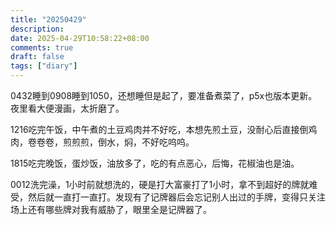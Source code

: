 ```yaml
---
title: "20250429"
description: 
date: 2025-04-29T10:58:22+08:00
comments: true
draft: false
tags: ["diary"]
---
```

0432睡到0908睡到1050，还想睡但是起了，要准备煮菜了，p5x也版本更新。夜里看大便漫画，太折磨了。

1216吃完午饭，中午煮的土豆鸡肉并不好吃，本想先煎土豆，没耐心后直接倒鸡肉，卷卷卷，煎煎煎，倒水，焖，不好吃呜呜。

1815吃完晚饭，蛋炒饭，油放多了，吃的有点恶心，后悔，花椒油也是油。

0012洗完澡，1小时前就想洗的，硬是打大富豪打了1小时，拿不到超好的牌就难受，然后就一直打一直打。发现有了记牌器后会忘记别人出过的手牌，变得只关注场上还有哪些牌对我有威胁了，眼里全是记牌器了。